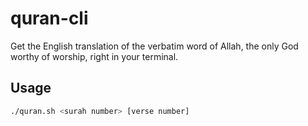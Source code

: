 # quran-cli

Get the English translation of the verbatim word of Allah, the only God worthy of worship, right in your terminal.

## Usage
```bash
./quran.sh <surah number> [verse number]
```